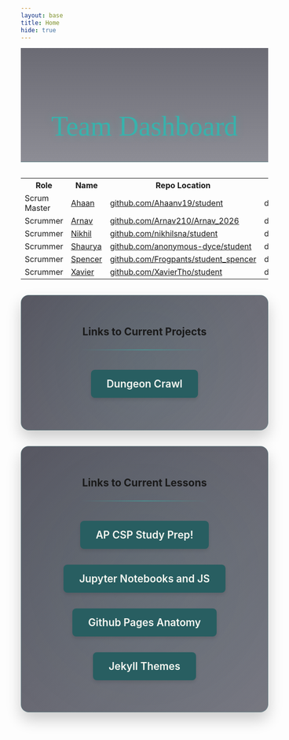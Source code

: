 ```yaml
---
layout: base
title: Home
hide: true
---
```


<style>
    .page-header {
        text-align: center;
        margin: 0 0 2rem 0;
        padding: 3rem 0 2rem;
        background: linear-gradient(180deg, rgba(45,45,58,0.7) 0%, rgba(30,30,46,0.5) 100%);
        border-bottom: 1px solid rgba(56,178,172,0.3);
        position: relative;
        overflow: hidden;
    }

    .page-header::before {
        content: '';
        position: absolute;
        top: 0;
        left: 0;
        right: 0;
        height: 2px;
        background: linear-gradient(90deg, transparent, rgba(56,178,172,0.7), transparent);
        animation: shimmer 3s infinite;
    }

    @keyframes shimmer {
        0% { transform: translateX(-100%); }
        100% { transform: translateX(100%); }
    }

    .page-header h1 {
        font-family: Georgia, 'Times New Roman', Times, serif;
        font-size: 3.5rem;
        margin-bottom: 0.5rem;
        color: #38b2ac;
        font-weight: 500;
        text-shadow: 0 0 15px rgba(56,178,172,0.4);
    }

    .divider {
        border: none;
        height: 1px;
        background: linear-gradient(90deg, rgba(56,178,172,0) 0%, rgba(56,178,172,1) 50%, rgba(56,178,172,0) 100%);
        margin: 1.5rem auto;
        width: 60%;
    }

    .projects-section {
        text-align: center;
        padding: 2rem;
        background: linear-gradient(135deg, rgba(45,45,58,0.8) 0%, rgba(30,30,46,0.6) 100%);
        border-radius: 16px;
        box-shadow: 0 15px 30px rgba(0,0,0,0.2);
        border: 1px solid rgba(56,178,172,0.2);
        position: relative;
        overflow: hidden;
        margin: 2rem auto;
        max-width: 1200px;
    }

    .projects-section::before {
        content: '';
        position: absolute;
        top: -50%;
        left: -50%;
        width: 200%;
        height: 200%;
        background: radial-gradient(circle, rgba(56,178,172,0.07) 0%, transparent 50%);
        animation: rotate 20s linear infinite;
        z-index: 0;
    }

    @keyframes rotate {
        0% { transform: rotate(0deg); }
        100% { transform: rotate(360deg); }
    }

    .projects-section h2,
    .projects-section h3 {
        position: relative;
        z-index: 1;
    }

    .project-link {
        display: inline-block;
        background-color: #285e61;
        color: #f8f8f2 !important;
        text-decoration: none !important;
        border-radius: 8px;
        padding: 1rem 2rem;
        font-size: 1.3rem;
        font-weight: 600;
        transition: all 0.3s;
        box-shadow: 0 4px 6px rgba(0,0,0,0.1);
        position: relative;
        overflow: hidden;
        z-index: 1;
        margin: 1rem;
    }

    .project-link::after {
        content: '';
        position: absolute;
        top: -50%;
        left: -50%;
        width: 200%;
        height: 200%;
        background: radial-gradient(circle, rgba(255,255,255,0.1) 0%, transparent 50%);
        opacity: 0;
        transition: opacity 0.3s;
    }

    .project-link:hover {
        background-color: #319795;
        transform: translateY(-3px);
        box-shadow: 0 8px 15px rgba(0,0,0,0.15);
        color: #f8f8f2 !important;
    }

    .project-link:hover::after {
        opacity: 1;
    }

    .badges-container {
        display: flex;
        gap: 1rem;
        align-items: center;
        justify-content: flex-start;
        flex-wrap: wrap;
        margin: 1rem 0;
    }

    .badges-container a[href*="kasm"] {
        background-color: #38b2ac !important;
    }
    .badges-container a[href*="vscode"] {
        background-color: #285e61 !important;
    }

    .badges-container img {
        height: 32px;
        border-radius: 6px;
        transition: transform 0.2s ease;
    }

    .badges-container img:hover {
        transform: scale(1.05);
    }

    .custom-button {
        display: inline-block;
        padding: 0.5rem 1rem;
        border-radius: 6px;
        text-decoration: none !important;
        color: white !important;
        font-weight: 600;
        transition: all 0.2s ease;
        height: 32px;
        line-height: 32px;
        box-sizing: border-box;
    }

    .custom-button:hover {
        transform: translateY(-2px);
        box-shadow: 0 4px 8px rgba(0,0,0,0.2);
    }

    blockquote {
        background-color: rgba(56,178,172,0.1);
        border-left: 4px solid #38b2ac;
        padding: 1rem 1.5rem;
        margin: 1rem 0;
        border-radius: 0 8px 8px 0;
        font-style: italic;
        color: #f8f8f2;
    }
</style>

<div class="page-header">
    <h1>Team Dashboard</h1>
</div>

<table>
    <tr>
        <th>Role</th>
        <th>Name</th>
        <th>Repo Location</th>
        <th>Stream</th>
        <th>Repo Name</th>
    </tr>
    <tr>
        <td>Scrum Master</td>
        <td><a href="{{site.baseurl}}/documentation/ahaan/ahaan.html">Ahaan</a></td>
        <td><a href="https://github.com/Ahaanv19/student" target="_blank">github.com/Ahaanv19/student</a></td>
        <td>downstream</td>
        <td>student</td>
    </tr>
    <tr>
        <td>Scrummer</td>
        <td><a href="{{site.baseurl}}/documentation/arnav/arnav.html">Arnav</a></td>
        <td><a href="https://github.com/Arnav210/Arnav_2026" target="_blank">github.com/Arnav210/Arnav_2026</a></td>
        <td>downstream</td>
        <td>Arnav_2026</td>
    </tr>
    <tr>
        <td>Scrummer</td>
        <td><a href="{{site.baseurl}}/documentation/nikhil/nikhil.html">Nikhil</a></td>
        <td><a href="https://github.com/nikhilsna/student" target="_blank">github.com/nikhilsna/student</a></td>
        <td>downstream</td>
        <td>student</td>
    </tr>
    <tr>
        <td>Scrummer</td>
        <td><a href="{{site.baseurl}}/documentation/shaurya/shaurya.html">Shaurya</a></td>
        <td><a href="https://github.com/anonymous-dyce/student" target="_blank">github.com/anonymous-dyce/student</a></td>
        <td>downstream</td>
        <td>student</td>
    </tr>
    <tr>
        <td>Scrummer</td>
        <td><a href="{{site.baseurl}}/documentation/spencer/spencer.html">Spencer</a></td>
        <td><a href="https://github.com/Frogpants/student_spencer" target="_blank">github.com/Frogpants/student_spencer</a></td>
        <td>downstream</td>
        <td>student_spencer</td>
    </tr>
    <tr>
        <td>Scrummer</td>
        <td><a href="{{site.baseurl}}/documentation/xavier/xavier.html">Xavier</a></td>
        <td><a href="https://github.com/XavierTho/student" target="_blank">github.com/XavierTho/student</a></td>
        <td>downstream</td>
        <td>student</td>
    </tr>
</table>

<div class="projects-section">
<h2>Links to Current Projects</h2>
<hr class="divider">

<h3>
    <a href="{{site.baseurl}}/navigation/game/game.html" target="_blank" class="project-link"> 
        Dungeon Crawl
    </a>
</h3>
</div>


<div class="projects-section">
<h2>Links to Current Lessons</h2>
<hr class="divider">

<h3>
    <a href="{{site.baseurl}}/apcsp" class="project-link">
        AP CSP Study Prep!
    </a>
    <a href="{{site.baseurl}}/jp" class="project-link">
        Jupyter Notebooks and JS
    </a>
    <a href="{{site.baseurl}}/gp" class="project-link">
        Github Pages Anatomy
    </a>
    <a href="{{site.baseurl}}/jkyl" class="project-link">
        Jekyll Themes
    </a>
</h3>
</div>


